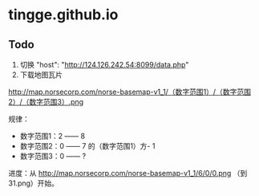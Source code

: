 # tingge.github.io


## Todo ##

1. 切换  "host": "http://124.126.242.54:8099/data.php"
2. 下载地图瓦片 

http://map.norsecorp.com/norse-basemap-v1_1/（数字范围1）/（数字范围2）/（数字范围3）.png

规律：

*  数字范围1：2 —— 8
*  数字范围2：0 —— 7 的（数字范围1）方- 1
*  数字范围3：0 —— ?

进度：从 http://map.norsecorp.com/norse-basemap-v1_1/6/0/0.png （到31.png）开始。